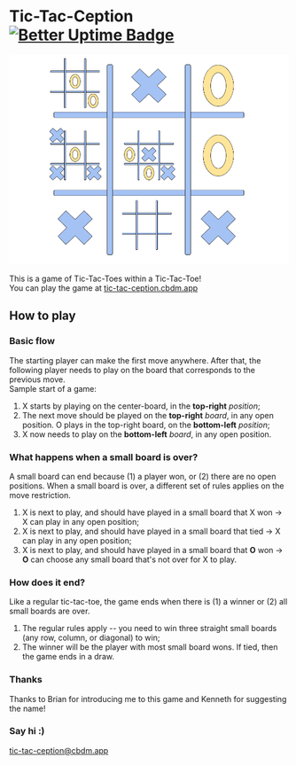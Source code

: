 # Tic-Tac-Ception [![Better Uptime Badge](https://betteruptime.com/status-badges/v1/monitor/f8wc.svg)](https://status.cbdm.app/)

![Logo](src/static/Tic-Tac-Ception_Logo.png)

This is a game of Tic-Tac-Toes within a Tic-Tac-Toe!  
You can play the game at [tic-tac-ception.cbdm.app](https://tic-tac-ception.cbdm.app)

## How to play
### Basic flow
The starting player can make the first move anywhere. After that, the following player needs to play on the board that corresponds to the previous move.  
Sample start of a game:  
1. X starts by playing on the center-board, in the **top-right** *position*;
2. The next move should be played on the **top-right** *board*, in any open position. O plays in the top-right board, on the **bottom-left** *position*;
3. X now needs to play on the **bottom-left** *board*, in any open position.

### What happens when a small board is over?
A small board can end because (1) a player won, or (2) there are no open positions. When a small board is over, a different set of rules applies on the move restriction.  
1. X is next to play, and should have played in a small board that X won -> X can play in any open position;
2. X is next to play, and should have played in a small board that tied -> X can play in any open position;
3. X is next to play, and should have played in a small board that **O** won -> **O** can choose any small board that's not over for X to play.

### How does it end?
Like a regular tic-tac-toe, the game ends when there is (1) a winner or (2) all small boards are over.
1. The regular rules apply -- you need to win three straight small boards (any row, column, or diagonal) to win;
2. The winner will be the player with most small board wons. If tied, then the game ends in a draw.

### Thanks
Thanks to Brian for introducing me to this game and Kenneth for suggesting the name!

### Say hi :)
[tic-tac-ception@cbdm.app](mailto:tic-tac-ception@cbdm.app)
